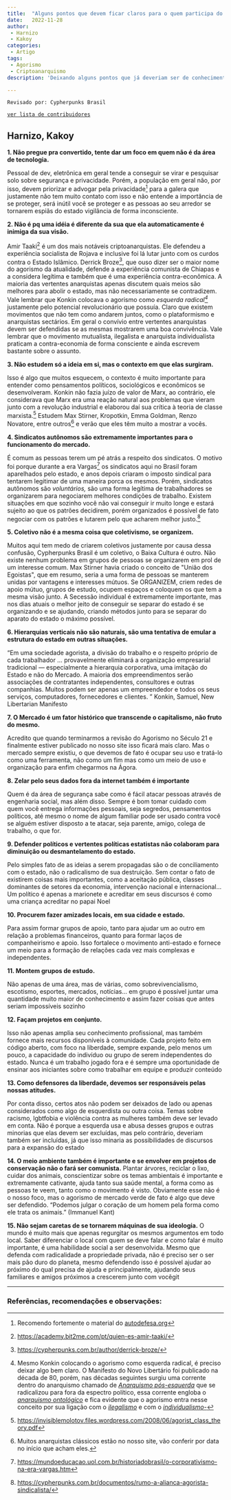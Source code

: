 ```yaml
---
title:  "Alguns pontos que devem ficar claros para o quem participa do movimento"
date:   2022-11-28
author:
 - Harnizo
 - Kakoy
categories:
 - Artigo
tags:
 - Agorismo
 - Criptoanarquismo
description: 'Deixando alguns pontos que já deveriam ser de conhecimento de quem já está no movimento a um certo tempo.'

---
```

```
Revisado por: Cypherpunks Brasil
```
[```ver lista de contribuidores```](/about/#contribuidores)

## Harnizo, Kakoy

**1. Não pregue pra convertido, tente dar um foco em quem não é da área de tecnologia.**

Pessoal de dev, eletrônica em geral tende a conseguir se virar e pesquisar solo sobre segurança e privacidade. Porém, a população em geral não, por isso, devem priorizar e advogar pela privacidade[^1] para a galera que justamente não tem muito contato com isso e não entende a importância de se proteger, será inútil você se proteger e as pessoas ao seu arredor se tornarem espiãs do estado vigilância de forma inconsciente.


**2. Não é pq uma idéia é diferente da sua que ela automaticamente é inimiga da sua visão.**

Amir Taaki[^2] é um dos mais notáveis criptoanarquistas. Ele defendeu a experiência socialista de Rojava e inclusive foi lá lutar junto com os curdos contra o Estado Islâmico. Derrick Broze[^3], que ouso dizer ser o maior nome do agorismo da atualidade, defende a experiência comunista de Chiapas e a considera legítima e também que é uma experiência contra-econômica. A maioria das vertentes anarquistas apenas discutem quais meios são melhores para abolir o estado, mas não necessariamente se contradizem. Vale lembrar que Konkin colocava o agorismo como *esquerda radical[^4]* justamente pelo potencial revolucionário que possuía. Claro que existem movimentos que não tem como andarem juntos, como o plataformismo e anarquistas sectários. Em geral o convívio entre vertentes anarquistas devem ser defendidas se as mesmas mostrarem uma boa convivência. Vale lembrar que o movimento mutualista, ilegalista e anarquista individualista praticam a contra-economia de forma consciente e ainda escrevem bastante sobre o assunto.

**3. Não estudem só a ideia em si, mas o contexto em que elas surgiram.**

Isso é algo que muitos esquecem, o contexto é muito importante para entender como pensamentos políticos, sociológicos e econômicos se desenvolveram. Konkin não fazia juízo de valor de Marx, ao contrário, ele considerava que Marx era uma reação natural aos problemas que vieram junto com a revolução industrial e elaborou daí sua crítica à teoria de classe marxista.[^5] Estudem Max Stirner, Kropotkin, Emma Goldman, Renzo Novatore, entre outros[^6] e verão que eles têm muito a mostrar a vocês.

**4. Sindicatos autônomos são extremamente importantes para o funcionamento do mercado.**

É comum as pessoas terem um pé atrás a respeito dos sindicatos. O motivo foi porque durante a era Vargas[^7] os sindicatos aqui no Brasil foram aparelhados pelo estado, e anos depois criaram o imposto sindical para tentarem legitimar de uma maneira porca os mesmos. Porém, sindicatos autônomos são *voluntários,* são uma forma legítima de trabalhadores se organizarem para negociarem melhores condições de trabalho. Existem situações em que sozinho você não vai conseguir ir muito longe e estará sujeito ao que os patrões decidirem, porém organizados é possível de fato negociar com os patrões e lutarem pelo que acharem melhor justo.[^8]

**5. Coletivo não é a mesma coisa que coletivismo, se organizem.**

Muitos aqui tem medo de criarem coletivos justamente por causa dessa confusão, Cypherpunks Brasil é um coletivo, o Baixa Cultura é outro. Não existe nenhum problema em grupos de pessoas se organizarem em prol de um interesse comum. Max Stirner havia criado o conceito de "União dos Egoistas", que em resumo,  seria a uma forma de pessoas se manterem unidas por vantagens e interesses mútuos. Se ORGANIZEM, criem redes de apoio mútuo, grupos de estudo, ocupem espaços e coloquem os que tem a mesma visão junto. A Secessão individual é extremamente importante, mas nos dias atuais o melhor jeito de conseguir se separar do estado é se organizando e se ajudando, criando métodos junto para se separar do aparato do estado o máximo possível.

**6. Hierarquias verticais não são naturais, são uma tentativa de emular a estrutura do estado em outras situações.**

“Em uma sociedade agorista, a divisão do trabalho e o respeito próprio de cada trabalhador … provavelmente eliminará a organização empresarial tradicional — especialmente a hierarquia corporativa, uma imitação do Estado e não do Mercado. A maioria dos empreendimentos serão associações de contratantes independentes, consultores e outras companhias. Muitos podem ser apenas um empreendedor e todos os seus serviços, computadores, fornecedores e clientes. ”
Konkin, Samuel, New Libertarian Manifesto

**7. O Mercado é um fator histórico que transcende o capitalismo, não fruto do mesmo.**

Acredito que quando terminarmos a revisão do Agorismo no Século 21 e finalmente estiver publicado no nosso site isso ficará mais claro. Mas o mercado sempre existiu, o que devemos de fato é ocupar seu uso e tratá-lo como uma ferramenta, não como um fim mas como um meio de uso e organização para enfim chegarmos na Ágora.

**8. Zelar pelo seus dados fora da internet também é importante**

Quem é da área de segurança sabe como é fácil atacar pessoas através de engenharia social, mas além disso. Sempre é bom tomar cuidado com quem você entrega informações pessoais, seja segredos, pensamentos políticos, até mesmo o nome de algum familiar pode ser usado contra você se alguém estiver disposto a te atacar, seja parente, amigo, colega de trabalho, o que for.

**9. Defender políticos e vertentes políticas estatistas não colaboram para diminuição ou desmantelamento do estado.**

Pelo simples fato de as ideias  a serem propagadas são o de conciliamento com o estado, não o radicalismo de sua destruição. Sem contar o fato de existirem coisas mais importantes, como a aceitação pública, classes dominantes de setores da economia, intervenção nacional e internacional... Um político é apenas a marionete e acreditar em seus discursos é como uma criança acreditar no papai Noel

**10. Procurem fazer amizades locais, em sua cidade e estado.**

Para assim formar grupos de apoio, tanto para ajudar um ao outro em relação a problemas financeiros, quanto para formar laços de companheirismo e apoio. Isso fortalece o movimento anti-estado e fornece um meio para a formação de relações cada vez mais complexas e independentes.

**11. Montem grupos de estudo.**

Não apenas de uma área, mas de várias, como sobrevivencialismo, escotismo, esportes, mercados, notícias... em grupo é possível juntar uma quantidade muito maior de conhecimento e assim fazer coisas que antes seriam impossíveis sozinho

**12. Façam projetos em conjunto.**

Isso não apenas amplia seu conhecimento profissional, mas também fornece mais recursos disponíveis à comunidade. Cada projeto feito em código aberto, com foco na liberdade, sempre expande, pelo menos um pouco, a capacidade do indivíduo ou grupo de serem independentes do estado. Nunca é um trabalho jogado fora e é sempre uma oportunidade de ensinar aos iniciantes sobre como trabalhar em equipe e produzir conteúdo

**13. Como defensores da liberdade, devemos ser responsáveis pelas nossas atitudes.**

Por conta disso, certos atos não podem ser deixados de lado ou apenas considerados como algo de esquerdista ou outra coisa. Temas sobre racismo, lgbtfobia e violência contra as mulheres também deve ser levado em conta. Não é porque a esquerda usa e abusa desses grupos e outras minorias que elas devem ser excluídas, mas pelo contrário, deveriam também ser incluídas, já que isso minaria as possibilidades de discursos para a expansão do estado

**14. O meio ambiente também é importante e se envolver em projetos de conservação não o fará ser comunista.**
Plantar árvores, reciclar o lixo, cuidar dos animais, conscientizar sobre os temas ambientais é importante e extremamente cativante, ajuda tanto sua saúde mental, a forma como as pessoas te veem, tanto como o movimento é visto. Obviamente esse não é o nosso foco, mas o agorismo de mercado verde de fato é algo que deve ser defendido.
“Podemos julgar o coração de um homem pela forma como ele trata os animais.” (Immanuel Kant)


**15. Não sejam caretas de se tornarem máquinas de sua ideologia.**
O mundo é muito mais que apenas regurgitar os mesmos argumentos em todo local. Saber diferenciar o local com quem se deve falar e como falar é muito importante, é uma habilidade social a ser desenvolvida. Mesmo que defenda com radicalidade a propriedade privada, não é preciso ser o ser mais pão duro do planeta, mesmo defendendo isso é possível ajudar ao próximo do qual precisa de ajuda e principalmente, ajudando seus familiares e amigos próximos a crescerem junto com vocêgit

---

### Referências, recomendações e observações:

[^1]: Recomendo fortemente o material do [autodefesa.org](https://autodefesa.org/)
[^2]: https://academy.bit2me.com/pt/quien-es-amir-taaki/
[^3]: https://cypherpunks.com.br/author/derrick-broze/
[^4]: Mesmo Konkin colocando o agorismo como esquerda radical, é preciso deixar algo bem claro. O Manifesto do Novo Libertário foi publicado na década de 80, porém, nas décadas seguintes surgiu uma corrente dentro do anarquismo chamado de *[Anarquismo pós-esquerda](https://pt.wikipedia.org/wiki/Anarquismo_p%C3%B3s-esquerdismo)* que se radicalizou para fora da espectro político, essa corrente engloba o *[anarquismo ontológico](https://baixacultura.org/2009/11/23/hakim-bey-taz-anarquismo-ontologico-e-outros-nomes-estranhos/)* e fica evidente que o agorismo entra nesse conceito por sua ligação com o *[ilegalismo](https://cypherpunks.com.br/documentos/empreendedores-e-o-lumpemproletariado-comparando-agorismo-e-ilegalismo/)* e com o *[individualismo-](http://www.spaz.org/~dan/individualist-anarchist/resources.html)*
[^5]: https://invisiblemolotov.files.wordpress.com/2008/06/agorist_class_theory.pdf
[^6]: Muitos anarquistas clássicos estão no nosso site, vão conferir por data no início que acham eles.
[^7]: https://mundoeducacao.uol.com.br/historiadobrasil/o-corporativismo-na-era-vargas.htm
[^8]: https://cypherpunks.com.br/documentos/rumo-a-alianca-agorista-sindicalista/